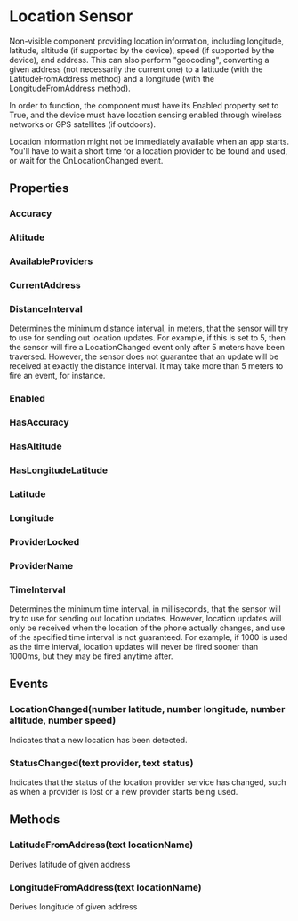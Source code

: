 # Location Sensor

Non-visible component providing location information, including longitude, latitude, altitude \(if supported by the device\), speed \(if supported by the device\), and address. This can also perform "geocoding", converting a given address \(not necessarily the current one\) to a latitude \(with the LatitudeFromAddress method\) and a longitude \(with the LongitudeFromAddress method\).

In order to function, the component must have its Enabled property set to True, and the device must have location sensing enabled through wireless networks or GPS satellites \(if outdoors\).

Location information might not be immediately available when an app starts. You'll have to wait a short time for a location provider to be found and used, or wait for the OnLocationChanged event.

## Properties

### Accuracy

### Altitude

### AvailableProviders

### CurrentAddress

### DistanceInterval

Determines the minimum distance interval, in meters, that the sensor will try to use for sending out location updates. For example, if this is set to 5, then the sensor will fire a LocationChanged event only after 5 meters have been traversed. However, the sensor does not guarantee that an update will be received at exactly the distance interval. It may take more than 5 meters to fire an event, for instance.

### Enabled

### HasAccuracy

### HasAltitude

### HasLongitudeLatitude

### Latitude

### Longitude

### ProviderLocked

### ProviderName

### TimeInterval

Determines the minimum time interval, in milliseconds, that the sensor will try to use for sending out location updates. However, location updates will only be received when the location of the phone actually changes, and use of the specified time interval is not guaranteed. For example, if 1000 is used as the time interval, location updates will never be fired sooner than 1000ms, but they may be fired anytime after.

## Events

### LocationChanged\(number latitude, number longitude, number altitude, number speed\)

Indicates that a new location has been detected.

### StatusChanged\(text provider, text status\)

Indicates that the status of the location provider service has changed, such as when a provider is lost or a new provider starts being used.

## Methods

### LatitudeFromAddress\(text locationName\)

Derives latitude of given address

### LongitudeFromAddress\(text locationName\)

Derives longitude of given address

